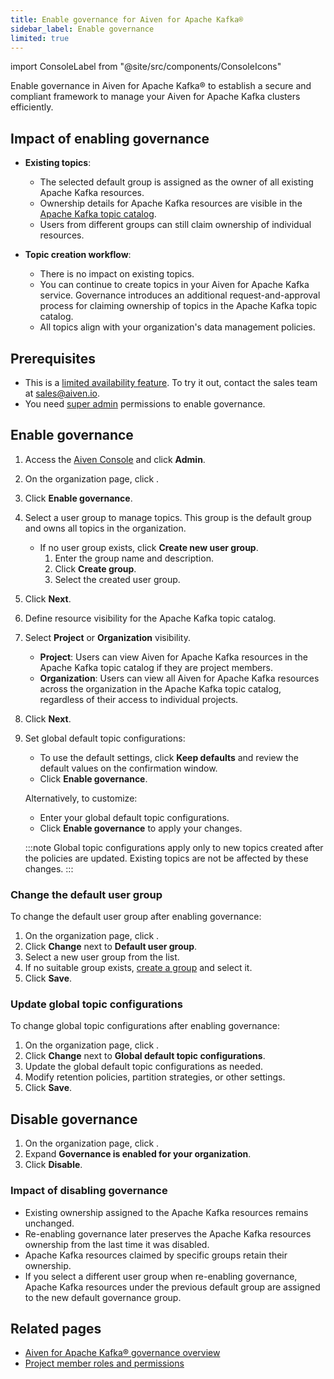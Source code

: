 ```yaml
---
title: Enable governance for Aiven for Apache Kafka®
sidebar_label: Enable governance
limited: true
---
```

import ConsoleLabel from "@site/src/components/ConsoleIcons"

Enable governance in Aiven for Apache Kafka® to establish a secure and compliant framework to manage your Aiven for Apache Kafka clusters efficiently.

## Impact of enabling governance

- **Existing topics**:
  - The selected default group is assigned as the owner of all existing Apache Kafka
    resources.
  - Ownership details for Apache Kafka resources are visible in the
    [Apache Kafka topic catalog](/docs/products/kafka/concepts/topic-catalog-overview).
  - Users from different groups can still claim ownership of individual resources.

- **Topic creation workflow**:
  - There is no impact on existing topics.
  - You can continue to create topics in your Aiven for Apache Kafka service. Governance
    introduces an additional request-and-approval process for claiming ownership of
    topics in the Apache Kafka topic catalog.
  - All topics align with your organization's data management policies.

## Prerequisites

- This is a [limited availability feature](/docs/platform/concepts/beta_services). To try
  it out, contact the sales team at [sales@aiven.io](mailto:sales@aiven.io).
- You need [super admin](/docs/platform/howto/make-super-admin) permissions to
  enable governance.

## Enable governance

1. Access the [Aiven Console](https://console.aiven.io/) and click **Admin**.
1. On the organization page, click <ConsoleLabel name="governance"/>.
1. Click **Enable governance**.
1. Select a user group to manage topics. This group is the default group and
   owns all topics in the organization.
   - If no user group exists, click **Create new user group**.
     1. Enter the group name and description.
     1. Click **Create group**.
     1. Select the created user group.
1. Click **Next**.
1. Define resource visibility for the Apache Kafka topic catalog.
1. Select **Project** or **Organization** visibility.

   - **Project**: Users can view Aiven for Apache Kafka resources in the Apache Kafka
     topic catalog if they are project members.
   - **Organization**: Users can view all Aiven for Apache Kafka resources across the
     organization in the Apache Kafka topic catalog, regardless of their access to
     individual projects.

1. Click **Next**.
1. Set global default topic configurations:
   - To use the default settings, click **Keep defaults** and review the default
     values on the confirmation window.
   - Click **Enable governance**.

   Alternatively, to customize:

   - Enter your global default topic configurations.
   - Click **Enable governance** to apply your changes.

    :::note
    Global topic configurations apply only to new topics created after the policies are
    updated. Existing topics are not be affected by these changes.
    :::

### Change the default user group

To change the default user group after enabling governance:

1. On the organization page, click <ConsoleLabel name="governance"/>.
1. Click **Change** next to **Default user group**.
1. Select a new user group from the list.
1. If no suitable group exists, [create a group](/docs/platform/howto/manage-groups#create-a-group)
   and select it.
1. Click **Save**.

### Update global topic configurations

To change global topic configurations after enabling governance:

1. On the organization page, click <ConsoleLabel name="governance"/>.
1. Click **Change** next to **Global default topic configurations**.
1. Update the global default topic configurations as needed.
1. Modify retention policies, partition strategies, or other settings.
1. Click **Save**.

## Disable governance

1. On the organization page, click <ConsoleLabel name="governance"/>.
1. Expand **Governance is enabled for your organization**.
1. Click **Disable**.

### Impact of disabling governance

- Existing ownership assigned to the Apache Kafka resources remains unchanged.
- Re-enabling governance later preserves the Apache Kafka resources ownership from
  the last time it was disabled.
- Apache Kafka resources claimed by specific groups retain their ownership.
- If you select a different user group when re-enabling governance,
  Apache Kafka resources under the previous default group are assigned to the
  new default governance group.

## Related pages

- [Aiven for Apache Kafka® governance overview](/docs/products/kafka/concepts/governance-overview)
- [Project member roles and permissions](/docs/platform/reference/project-member-privileges)
